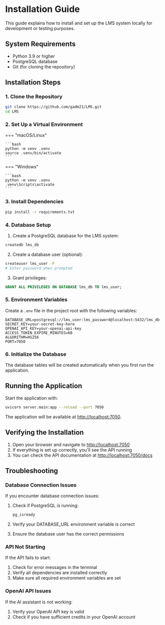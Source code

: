 # Installation Guide

This guide explains how to install and set up the LMS system locally for development or testing purposes.

## System Requirements

- Python 3.9 or higher
- PostgreSQL database
- Git (for cloning the repository)

## Installation Steps

### 1. Clone the Repository

```bash
git clone https://github.com/gadm21/LMS.git
cd LMS
```

### 2. Set Up a Virtual Environment

=== "macOS/Linux"

    ```bash
    python -m venv .venv
    source .venv/bin/activate
    ```

=== "Windows"

    ```bash
    python -m venv .venv
    .venv\Scripts\activate
    ```

### 3. Install Dependencies

```bash
pip install -r requirements.txt
```

### 4. Database Setup

1. Create a PostgreSQL database for the LMS system:

```bash
createdb lms_db
```

2. Create a database user (optional):

```bash
createuser lms_user -P
# Enter password when prompted
```

3. Grant privileges:

```sql
GRANT ALL PRIVILEGES ON DATABASE lms_db TO lms_user;
```

### 5. Environment Variables

Create a `.env` file in the project root with the following variables:

```
DATABASE_URL=postgresql://lms_user:lms_password@localhost:5432/lms_db
SECRET_KEY=your-secret-key-here
OPENAI_API_KEY=your-openai-api-key
ACCESS_TOKEN_EXPIRE_MINUTES=60
ALGORITHM=HS256
PORT=7050
```

### 6. Initialize the Database

The database tables will be created automatically when you first run the application.

## Running the Application

Start the application with:

```bash
uvicorn server.main:app --reload --port 7050
```

The application will be available at [http://localhost:7050](http://localhost:7050).

## Verifying the Installation

1. Open your browser and navigate to [http://localhost:7050](http://localhost:7050)
2. If everything is set up correctly, you'll see the API running
3. You can check the API documentation at [http://localhost:7050/docs](http://localhost:7050/docs)

## Troubleshooting

### Database Connection Issues

If you encounter database connection issues:

1. Check if PostgreSQL is running:
   ```bash
   pg_isready
   ```

2. Verify your DATABASE_URL environment variable is correct

3. Ensure the database user has the correct permissions

### API Not Starting

If the API fails to start:

1. Check for error messages in the terminal
2. Verify all dependencies are installed correctly
3. Make sure all required environment variables are set

### OpenAI API Issues

If the AI assistant is not working:

1. Verify your OpenAI API key is valid
2. Check if you have sufficient credits in your OpenAI account
